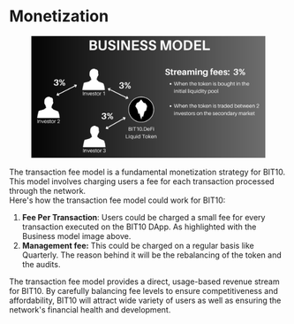 # Monetization

<figure><img src="../.gitbook/assets/image (3).png" alt=""><figcaption></figcaption></figure>

The transaction fee model is a fundamental monetization strategy for BIT10.\
This model involves charging users a fee for each transaction processed through the network.\
Here's how the transaction fee model could work for BIT10:

1. **Fee Per Transaction**: Users could be charged a small fee for every transaction executed on the BIT10 DApp. As highlighted with the Business model image above.
2. **Management fee:** This could be charged on a regular basis like Quarterly. The reason behind it will be the rebalancing of the token and the audits.

The transaction fee model provides a direct, usage-based revenue stream for BIT10. By carefully balancing fee levels to ensure competitiveness and affordability, BIT10 will attract wide variety of users as well as ensuring the network's financial health and  development.
